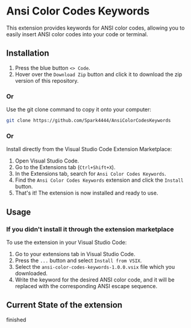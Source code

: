# Ansi Color Codes Keywords

This extension provides keywords for ANSI color codes, allowing you to easily insert ANSI color codes into your code or terminal.

## Installation

1. Press the blue button `<> Code`.
2. Hover over the `Download Zip` button and click it to download the zip version of this repository.

### Or

Use the git clone command to copy it onto your computer:
```bash
git clone https://github.com/Spark4444/AnsiColorCodesKeywords
```

### Or

Install directly from the Visual Studio Code Extension Marketplace:
1. Open Visual Studio Code.
2. Go to the Extensions tab (`Ctrl+Shift+X`).
3. In the Extensions tab, search for `Ansi Color Codes Keywords`.
4. Find the `Ansi Color Codes Keywords` extension and click the `Install` button.
5. That's it! The extension is now installed and ready to use.

## Usage
### If you didn't install it through the extension marketplace
To use the extension in your Visual Studio Code:
1. Go to your extensions tab in Visual Studio Code.
2. Press the `...` button and select `Install from VSIX`.
3. Select the `ansi-color-codes-keywords-1.0.0.vsix` file which you downloaded.
4. Write the keyword for the desired ANSI color code, and it will be replaced with the corresponding ANSI escape sequence.

## Current State of the extension
finished